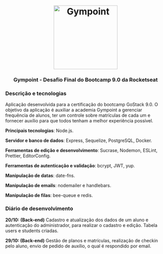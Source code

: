 <h1 align="center">
  <img alt="Gympoint" title="Gympoint" src="https://raw.githubusercontent.com/Rocketseat/bootcamp-gostack-desafio-03/master/.github/logo.png" width="200px" />
</h1>

<h3 align="center">
  Gympoint - Desafio Final do Bootcamp 9.0 da Rocketseat
</h3>

### Descrição e tecnologias
Aplicação desenvolvida para a certificação do bootcamp GoStack 9.0. O objetivo da aplicação é auxiliar a academia Gympoint a gerenciar frequência de alunos, ter um controle sobre matrículas de cada um e fornecer auxílio para que todos tenham a melhor experiência possível.

**Principais tecnologias**: Node.js.

**Servidor e banco de dados**: Express, Sequelize, PostgreSQL, Docker.

**Ferramentas de edição e desenvolvimento**: Sucrase, Nodemon, ESLint, Prettier, EditorConfig.

**Ferramentas de autenticação e validação**: bcrypt, JWT, yup.

**Manipulação de datas**: date-fns.

**Manipulação de emails**: nodemailer e handlebars.

**Manipulação de filas**: bee-queue e redis.


### Diário de desenvolvimento

**20/10: (Back-end)** Cadastro e atualização dos dados de um aluno e autenticação do administrador, para realizar o cadastro e edição. 
Tabela users e students criadas.

**29/10: (Back-end)** Gestão de planos e matrículas, realização de checkin pelo aluno, envio de pedido de auxílio, o qual é respondido por email.
